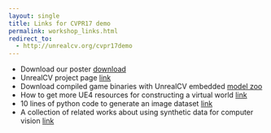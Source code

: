 ```yaml
---
layout: single
title: Links for CVPR17 demo
permalink: workshop_links.html
redirect_to:
  - http://unrealcv.org/cvpr17demo
---
```

- Download our poster [download](http://weichaoqiu.com/unrealcv/VARVAI_poster.pdf)
- UnrealCV project page [link](https://unrealcv.github.io)
- Download compiled game binaries with UnrealCV embedded [model zoo](http://unrealcv.github.io/reference/model_zoo.html)
- How to get more UE4 resources for constructing a virtual world [link](https://github.com/unrealcv/unrealcv/wiki/how-to-get-UE4-resource)
- 10 lines of python code to generate an image dataset [link](https://github.com/unrealcv/unrealcv/blob/master/client/examples/10lines.py)
- A collection of related works about using synthetic data for computer vision [link](https://github.com/qiuwch/synthetic-computer-vision)
